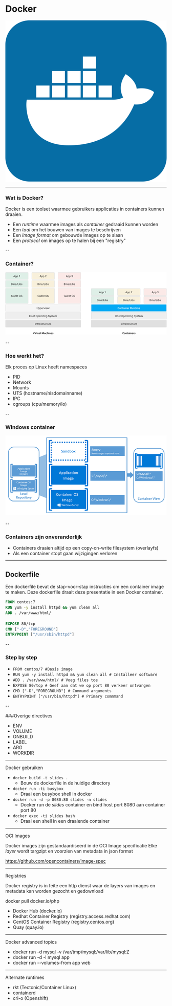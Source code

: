 #  Docker

![Docker Logo](images/docker-tile.svg) <!-- {_ height="40%" width="40% style="border-width: 0;"  } -->

---

### Wat is Docker?

Docker is een toolset waarmee gebruikers applicaties in containers kunnen draaien.
* Een _runtime_ waarmee images als _container_ gedraaid kunnen worden
* Een _taal_ om het bouwen van images te beschrijven
* Een _image format_ om gebouwde images op te slaan
* Een _protocol_ om images op te halen bij een "registry"

--

### Container?

![Container 101](images/containers-101.png) <!-- {_ style="background-color: white;" } -->

--

### Hoe werkt het?

Elk proces op Linux heeft namespaces

* PID <!-- {_ class="fragment"} -->
* Network  <!-- {_ class="fragment"} -->
* Mounts  <!-- {_ class="fragment"} -->
* UTS (hostname/nisdomainname)  <!-- {_ class="fragment"} -->
* IPC  <!-- {_ class="fragment"} -->
* cgroups (cpu/memory/io)  <!-- {_ class="fragment"} -->

--

### Windows container

![Windows container](images/containerfund.png) <!-- {_ style="background-color: white;" } -->

--

### Containers zijn onveranderlijk

* Containers draaien altijd op een copy-on-write filesystem (overlayfs)
* Als een container stopt gaan wijzigingen verloren

---

## Dockerfile

Een dockerfile bevat de stap-voor-stap instructies om een container image te maken.
Deze dockerfile draait deze presentatie in een Docker container.
```dockerfile
FROM centos:7
RUN yum -y install httpd && yum clean all
ADD . /var/www/html/

EXPOSE 80/tcp
CMD ["-D","FOREGROUND"]
ENTRYPOINT ["/usr/sbin/httpd"] 
```

--

### Step by step
* `FROM centos/7 #Basis image` <!-- {_ class="fragment"} -->
* `RUN yum -y install httpd && yum clean all # Installeer software` <!-- {_ class="fragment"} -->
* `ADD . /var/www/html/ # Voeg files toe` <!-- {_ class="fragment"} -->
* `EXPOSE 80/tcp # Geef aan dat we op port 80 verkeer ontvangen` <!-- {_ class="fragment"} -->
* `CMD ["-D","FOREGROUND"] # Command arguments` <!-- {_ class="fragment"} -->
* `ENTRYPOINT ["/usr/bin/httpd"] # Primary commmand` <!-- {_ class="fragment"} -->


--

###Overige directives

* ENV <!-- {_ class="fragment"} -->
* VOLUME <!-- {_ class="fragment"} -->
* ONBUILD <!-- {_ class="fragment"} -->
* LABEL <!-- {_ class="fragment"} -->
* ARG <!-- {_ class="fragment"} -->
* WORKDIR <!-- {_ class="fragment"} -->

---

Docker gebruiken

* `docker build -t slides .` 
  * Bouw de dockerfile in de huidige directory
* `docker run -ti busybox`
  * Draai een busybox shell in docker
* `docker run -d -p 8080:80 slides -n slides`
  * Docker run de _slides_ container en bind host port 8080 aan container port 80
* `docker exec -ti slides bash` 
  * Draai een shell in een draaiende container 

---

OCI Images

Docker images zijn gestandaardiseerd in de OCI Image specificatie
Elke _layer_ wordt targzipt en voorzien van metadata in json format

https://github.com/opencontainers/image-spec

---

Registries

Docker registry is in feite een http dienst waar de layers van images en metadata kan worden gezocht en gedownload

docker pull docker.io/php

* Docker Hub (docker.io)
* Redhat Container Registry (registry.access.redhat.com)
* CentOS Container Registry (registry.centos.org)
* Quay (quay.io)

---

Docker advanced topics

* docker run -d mysql -v /var/tmp/mysql:/var/lib/mysql:Z
* docker run -d -l mysql app 
* docker run --volumes-from app web

---

Alternate runtimes

* rkt (Tectonic/Container Linux)
* containerd
* cri-o (Openshift)
